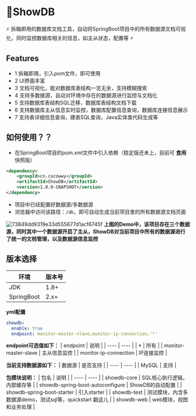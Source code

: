 # 📖ShowDB
:zap: 拆箱即用的数据库文档工具，自动将SpringBoot项目中的所有数据源文档可视化，同时监控数据库相关的信息，如主从状态，配置等 :zap:  

## Features
- 1 拆箱即用，引入pom文件，即可使用
- 2 UI界面丰富
- 3 文档可视化，能对数据库表结构一览无余，支持模糊搜索
- 4 支持多数据源，自动对环境中存在的数据源进行监控与文档化
- 5 支持数据库表结构SQL迁移，数据库表结构文档下载
- 6 支持数据库主从信息实时监控，数据库配置信息查询，数据库连接信息展示
- 7 支持表详细信息查询，建表SQL查询，Java实体类代码生成等


## 如何使用？？  
- 在SpringBoot项目的pom.xml文件中引入依赖（稳定版还未上，目前可 **食用** 快照版）
```xml
<dependency>
    <groupId>cn.cocowwy</groupId>
    <artifactId>ShowDB</artifactId>
    <version>1.0.0-SNAPSHOT</version>
</dependency>
```
- 项目中已经配置好数据源/多数据源
- 浏览器中访问该路径：```/db```，即可自动生成当前项目里的所有数据源文档页面

![73849dd9319e33d555677d1acf6745f](https://user-images.githubusercontent.com/63331147/161917411-9808b386-590d-409a-b2dd-196f27f40ff6.jpg)
**上图的Demo中，该项目存在三个数据源，同时其中一个数据源开启了主从，ShowDB对当前项目中所有的数据源进行了统一的文档管理，以及数据源信息监控**


## 版本选择
|  环境   | 版本号  |
|  ----  | ----  |
| JDK | 1.8+ |
| SpringBoot | 2.x+ |

**yml配置**
```yml
showdb:
  enable: true
  endpoint: monitor-master-slave,monitor-ip-connection,'*'  
```
  
**endpoint可选值如下：**
|  endpoint   | 说明  |
|  ----  | ----  |
| * | 所有 |
| monitor-master-slave  | 主从信息监控 |
| monitor-ip-connection  | IP连接监控 |

**当前支持数据源如下：**
|  数据源   | 是否支持  |
|  ----  | ----  |
| MySQL | 支持 |

**包模块说明：**
|  包名   | 说明  |
|  ----  | ----  |
| showdb-core | SQL核心执行逻辑，内部缓存等 |
| showdb-spring-boot-autoconfigure | ShowDB的自动配置 |
| showdb-spring-boot-starter | 引入starter |
| showdb-test | 测试模块，内含多数据源demo，测试sql等，quickstart 戳这儿 |
| showdb-web | web模块，视图和业务处理 |



